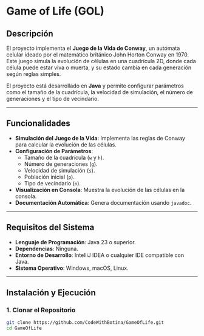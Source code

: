 # Game of Life (GOL)

## Descripción
El proyecto implementa el **Juego de la Vida de Conway**, un autómata celular ideado por el matemático británico John Horton Conway en 1970. Este juego simula la evolución de células en una cuadrícula 2D, donde cada célula puede estar viva o muerta, y su estado cambia en cada generación según reglas simples.

El proyecto está desarrollado en **Java** y permite configurar parámetros como el tamaño de la cuadrícula, la velocidad de simulación, el número de generaciones y el tipo de vecindario.

---

## **Funcionalidades**
- **Simulación del Juego de la Vida**: Implementa las reglas de Conway para calcular la evolución de las células.
- **Configuración de Parámetros**:
    - Tamaño de la cuadrícula (`w` y `h`).
    - Número de generaciones (`g`).
    - Velocidad de simulación (`s`).
    - Población inicial (`p`).
    - Tipo de vecindario (`n`).
- **Visualización en Consola**: Muestra la evolución de las células en la consola.
- **Documentación Automática**: Genera documentación usando `javadoc`.

---

## **Requisitos del Sistema**
- **Lenguaje de Programación**: Java 23 o superior.
- **Dependencias**: Ninguna.
- **Entorno de Desarrollo**: IntelliJ IDEA o cualquier IDE compatible con Java.
- **Sistema Operativo**: Windows, macOS, Linux.

---

## **Instalación y Ejecución**

### 1. **Clonar el Repositorio**
```bash
git clone https://github.com/CodeWithBotina/GameOfLife.git
cd GameOfLife
